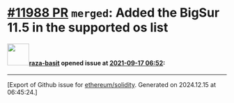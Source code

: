 # [\#11988 PR](https://github.com/ethereum/solidity/pull/11988) `merged`: Added the BigSur 11.5 in the supported os list

#### <img src="https://avatars.githubusercontent.com/u/26523208?u=871c6819c553b7bf99cdc9704a6773582a057baf&v=4" width="50">[raza-basit](https://github.com/raza-basit) opened issue at [2021-09-17 06:52](https://github.com/ethereum/solidity/pull/11988):






-------------------------------------------------------------------------------



[Export of Github issue for [ethereum/solidity](https://github.com/ethereum/solidity). Generated on 2024.12.15 at 06:45:24.]
